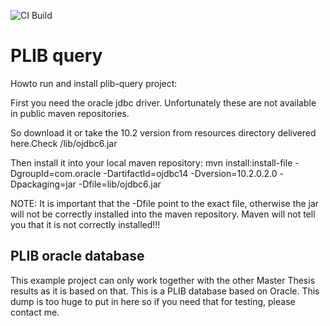 ![CI Build](https://github.com/socke/plib-query/workflows/CI%20Build/badge.svg)

# PLIB query

Howto run and install plib-query project:

First you need the oracle jdbc driver. Unfortunately these are not available in public maven repositories. 

So download it or take the 10.2 version from resources directory delivered here.Check /lib/ojdbc6.jar

Then install it into your local maven repository: 
mvn install:install-file -DgroupId=com.oracle -DartifactId=ojdbc14 -Dversion=10.2.0.2.0 -Dpackaging=jar -Dfile=lib/ojdbc6.jar

NOTE: It is important that the -Dfile point to the exact file, 
otherwise the jar will not be correctly installed into the maven repository. Maven will not tell you that it is not correctly installed!!!

## PLIB oracle database

This example project can only work together with the other Master Thesis results as it is based on that. This is a PLIB database based on Oracle. This dump is too huge to put in here so if you need that for testing, please contact me. 
